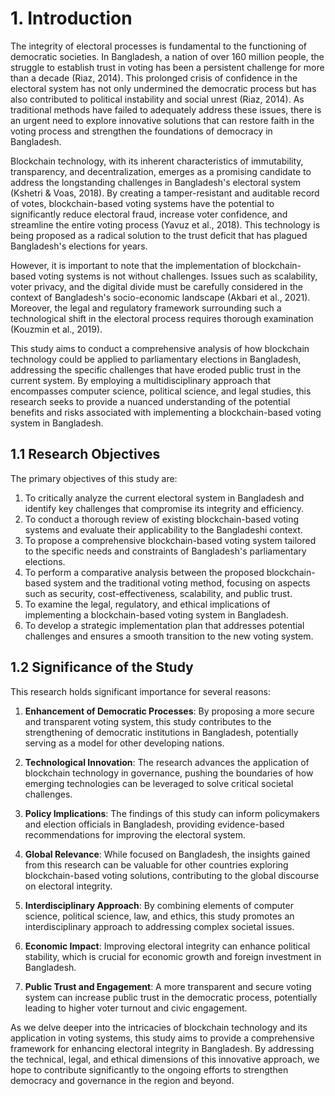 # 1. Introduction

The integrity of electoral processes is fundamental to the functioning of democratic societies. In Bangladesh, a nation of over 160 million people, the struggle to establish trust in voting has been a persistent challenge for more than a decade (Riaz, 2014). This prolonged crisis of confidence in the electoral system has not only undermined the democratic process but has also contributed to political instability and social unrest (Riaz, 2014). As traditional methods have failed to adequately address these issues, there is an urgent need to explore innovative solutions that can restore faith in the voting process and strengthen the foundations of democracy in Bangladesh.

Blockchain technology, with its inherent characteristics of immutability, transparency, and decentralization, emerges as a promising candidate to address the longstanding challenges in Bangladesh's electoral system (Kshetri & Voas, 2018). By creating a tamper-resistant and auditable record of votes, blockchain-based voting systems have the potential to significantly reduce electoral fraud, increase voter confidence, and streamline the entire voting process (Yavuz et al., 2018). This technology is being proposed as a radical solution to the trust deficit that has plagued Bangladesh's elections for years.

However, it is important to note that the implementation of blockchain-based voting systems is not without challenges. Issues such as scalability, voter privacy, and the digital divide must be carefully considered in the context of Bangladesh's socio-economic landscape (Akbari et al., 2021). Moreover, the legal and regulatory framework surrounding such a technological shift in the electoral process requires thorough examination (Kouzmin et al., 2019).

This study aims to conduct a comprehensive analysis of how blockchain technology could be applied to parliamentary elections in Bangladesh, addressing the specific challenges that have eroded public trust in the current system. By employing a multidisciplinary approach that encompasses computer science, political science, and legal studies, this research seeks to provide a nuanced understanding of the potential benefits and risks associated with implementing a blockchain-based voting system in Bangladesh.

## 1.1 Research Objectives

The primary objectives of this study are:

1. To critically analyze the current electoral system in Bangladesh and identify key challenges that compromise its integrity and efficiency.
2. To conduct a thorough review of existing blockchain-based voting systems and evaluate their applicability to the Bangladeshi context.
3. To propose a comprehensive blockchain-based voting system tailored to the specific needs and constraints of Bangladesh's parliamentary elections.
4. To perform a comparative analysis between the proposed blockchain-based system and the traditional voting method, focusing on aspects such as security, cost-effectiveness, scalability, and public trust.
5. To examine the legal, regulatory, and ethical implications of implementing a blockchain-based voting system in Bangladesh.
6. To develop a strategic implementation plan that addresses potential challenges and ensures a smooth transition to the new voting system.

## 1.2 Significance of the Study

This research holds significant importance for several reasons:

1. **Enhancement of Democratic Processes**: By proposing a more secure and transparent voting system, this study contributes to the strengthening of democratic institutions in Bangladesh, potentially serving as a model for other developing nations.

2. **Technological Innovation**: The research advances the application of blockchain technology in governance, pushing the boundaries of how emerging technologies can be leveraged to solve critical societal challenges.

3. **Policy Implications**: The findings of this study can inform policymakers and election officials in Bangladesh, providing evidence-based recommendations for improving the electoral system.

4. **Global Relevance**: While focused on Bangladesh, the insights gained from this research can be valuable for other countries exploring blockchain-based voting solutions, contributing to the global discourse on electoral integrity.

5. **Interdisciplinary Approach**: By combining elements of computer science, political science, law, and ethics, this study promotes an interdisciplinary approach to addressing complex societal issues.

6. **Economic Impact**: Improving electoral integrity can enhance political stability, which is crucial for economic growth and foreign investment in Bangladesh.

7. **Public Trust and Engagement**: A more transparent and secure voting system can increase public trust in the democratic process, potentially leading to higher voter turnout and civic engagement.

As we delve deeper into the intricacies of blockchain technology and its application in voting systems, this study aims to provide a comprehensive framework for enhancing electoral integrity in Bangladesh. By addressing the technical, legal, and ethical dimensions of this innovative approach, we hope to contribute significantly to the ongoing efforts to strengthen democracy and governance in the region and beyond.
